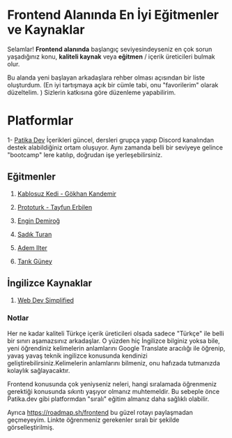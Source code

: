 # Frontend Alanında En İyi Eğitmenler ve Kaynaklar


Selamlar! **Frontend alanında** başlangıç seviyesindeyseniz en çok sorun yaşadığınız konu, **kaliteli kaynak** veya **eğitmen** / içerik üreticileri bulmak olur.


Bu alanda yeni başlayan arkadaşlara rehber olması açısından bir liste oluşturdum. (En iyi tartışmaya açık bir cümle tabi, onu "favorilerim" olarak düzeltelim. ) Sizlerin katkısına göre düzenleme yapabilirim.




# Platformlar


 1- [Patika Dev](http://patika.dev/)
 İçerikleri güncel, dersleri grupça yapıp Discord kanalından destek alabildiğiniz ortam oluşuyor. Aynı zamanda belli bir seviyeye gelince "bootcamp" lere katılıp, doğrudan işe yerleşebilirsiniz.
 
## Eğitmenler

1) [Kablosuz Kedi - Gökhan Kandemir](https://www.youtube.com/c/kablosuzkedii)

2) [Prototurk - Tayfun Erbilen](https://www.youtube.com/c/PROTOTURKCOM)
3) [Engin Demiroğ](https://www.youtube.com/channel/UCRjiquPh4mjPNoOV9eCilXQ)
4) [Sadık Turan](https://www.youtube.com/user/sadikturan41/videos)
5) [Adem Ilter](https://www.youtube.com/channel/UC1Z-a8i2Ce4oIEMV-S3iFrg)
6) [Tarık Güney](https://www.youtube.com/channel/UC4I7mk5atVNtFDNI1c8yOWA)


## İngilizce Kaynaklar 

1) [Web Dev Simplified](https://www.youtube.com/c/WebDevSimplified)



### Notlar
Her ne kadar kaliteli Türkçe içerik üreticileri olsada sadece "Türkçe" ile belli bir sınırı aşamazsınız arkadaşlar. O yüzden hiç İngilizce bilginiz yoksa bile, yeni öğrendiniz kelimelerin anlamlarını Google Translate aracılığı ile öğrenip, yavaş yavaş teknik ingilizce konusunda kendinizi geliştirebilirsiniz.Kelimelerin anlamlarını bilmeniz, onu hafızada tutmanızda kolaylık sağlayacaktır.

Frontend konusunda çok yeniyseniz neleri, hangi sıralamada öğrenmeniz gerektiği konusunda sıkıntı yaşıyor olmanız muhtemeldir.
Bu sebeple önce Patika.dev gibi platformdan "sıralı" eğitim almanız daha sağlıklı olabilir.

Ayrıca https://roadmap.sh/frontend bu güzel rotayı paylaşmadan geçmeyeyim. Linkte öğrenmeniz gerekenler sıralı bir şekilde görselleştirilmiş.




